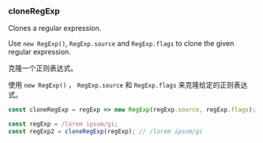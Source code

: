 ### cloneRegExp

Clones a regular expression.

Use `new RegExp()`, `RegExp.source` and `RegExp.flags` to clone the given regular expression.

克隆一个正则表达式。

使用 `new RegExp()` ， `RegExp.source` 和 `RegExp.flags` 来克隆给定的正则表达式。

```js
const cloneRegExp = regExp => new RegExp(regExp.source, regExp.flags);
```

```js
const regExp = /lorem ipsum/gi;
const regExp2 = cloneRegExp(regExp); // /lorem ipsum/gi
```
